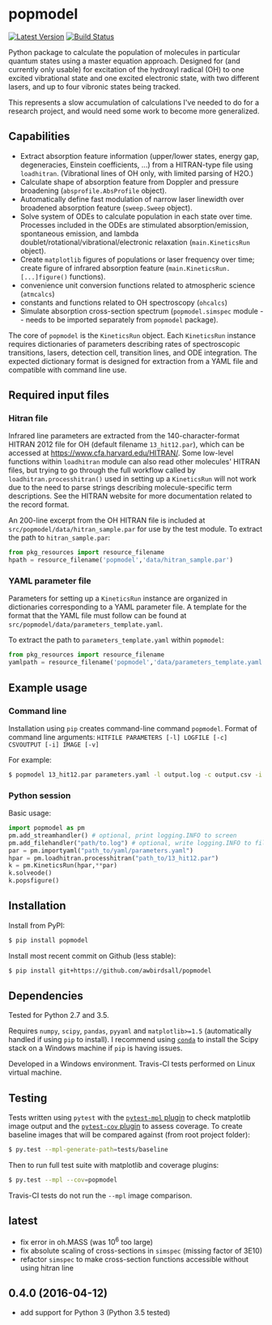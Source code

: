 # popmodel

[![Latest Version](https://img.shields.io/pypi/v/popmodel.svg)](https://pypi.python.org/pypi/popmodel/) [![Build Status](https://travis-ci.org/awbirdsall/popmodel.svg?branch=master)](https://travis-ci.org/awbirdsall/popmodel)

Python package to calculate the population of molecules in particular quantum states using a master equation approach. Designed for (and currently only usable) for excitation of the hydroxyl radical (OH) to one excited vibrational state and one excited electronic state, with two different lasers, and up to four vibronic states being tracked.

This represents a slow accumulation of calculations I've needed to do for a research project, and would need some work to become more generalized.

## Capabilities

- Extract absorption feature information (upper/lower states, energy gap, degeneracies, Einstein coefficients, ...) from a HITRAN-type file using `loadhitran`. (Vibrational lines of OH only, with limited parsing of H2O.)
- Calculate shape of absorption feature from Doppler and pressure broadening (`absprofile.AbsProfile` object).
- Automatically define fast modulation of narrow laser linewidth over broadened absorption feature (`sweep.Sweep` object).
- Solve system of ODEs to calculate population in each state over time. Processes included in the ODEs are stimulated absorption/emission, spontaneous emission, and lambda doublet/rotational/vibrational/electronic relaxation (`main.KineticsRun` object).
- Create `matplotlib` figures of populations or laser frequency over time; create figure of infrared absorption feature (`main.KineticsRun.[...]figure()` functions).
- convenience unit conversion functions related to atmospheric science (`atmcalcs`)
- constants and functions related to OH spectroscopy (`ohcalcs`)
- Simulate absorption cross-section spectrum (`popmodel.simspec` module -- needs to be imported separately from `popmodel` package).

The core of `popmodel` is the `KineticsRun` object. Each `KineticsRun` instance requires dictionaries of parameters describing rates of spectroscopic transitions, lasers, detection cell, transition lines, and ODE integration.  The expected dictionary format is designed for extraction from a YAML file and compatible with command line use.

## Required input files

### Hitran file

Infrared line parameters are extracted from the 140-character-format HITRAN 2012 file for OH (default filename `13_hit12.par`), which can be accessed at https://www.cfa.harvard.edu/HITRAN/. Some low-level functions within `loadhitran` module can also read other molecules' HITRAN files, but trying to go through the full workflow called by `loadhitran.processhitran()` used in setting up a `KineticsRun` will not work due to the need to parse strings describing molecule-specific term descriptions. See the HITRAN website for more documentation related to the record format.

An 200-line excerpt from the OH HITRAN file is included at `src/popmodel/data/hitran_sample.par` for use by the test module. To extract the path to `hitran_sample.par`:

~~~python
from pkg_resources import resource_filename
hpath = resource_filename('popmodel','data/hitran_sample.par')
~~~

### YAML parameter file

Parameters for setting up a `KineticsRun` instance are organized in dictionaries corresponding to a YAML parameter file. A template for the format that the YAML file must follow can be found at `src/popmodel/data/parameters_template.yaml`.

To extract the path to `parameters_template.yaml` within `popmodel`:

~~~python
from pkg_resources import resource_filename
yamlpath = resource_filename('popmodel','data/parameters_template.yaml')
~~~

## Example usage

### Command line

Installation using `pip` creates command-line command `popmodel`. Format of command line arguments: `HITFILE PARAMETERS [-l] LOGFILE [-c] CSVOUTPUT [-i] IMAGE [-v]`

For example:

~~~bash
$ popmodel 13_hit12.par parameters.yaml -l output.log -c output.csv -i output.png
~~~

### Python session

Basic usage:

~~~python
import popmodel as pm
pm.add_streamhandler() # optional, print logging.INFO to screen
pm.add_filehandler("path/to.log") # optional, write logging.INFO to file
par = pm.importyaml("path_to/yaml/parameters.yaml")
hpar = pm.loadhitran.processhitran("path_to/13_hit12.par")
k = pm.KineticsRun(hpar,**par)
k.solveode()
k.popsfigure()
~~~

## Installation

Install from PyPI:

~~~bash
$ pip install popmodel
~~~

Install most recent commit on Github (less stable):

~~~bash
$ pip install git+https://github.com/awbirdsall/popmodel
~~~

## Dependencies

Tested for Python 2.7 and 3.5.

Requires `numpy`, `scipy`, `pandas`, `pyyaml` and `matplotlib>=1.5` (automatically handled if using `pip` to install). I recommend using [`conda`](http://conda.pydata.org/docs/index.html) to install the Scipy stack on a Windows machine if `pip` is having issues.

Developed in a Windows environment. Travis-CI tests performed on Linux virtual machine.

## Testing

Tests written using `pytest` with the [`pytest-mpl` plugin](https://github.com/astrofrog/pytest-mpl) to check matplotlib image output and the [`pytest-cov` plugin](https://github.com/pytest-dev/pytest-cov) to assess coverage. To create baseline images that will be compared against (from root project folder):

```bash
$ py.test --mpl-generate-path=tests/baseline
```

Then to run full test suite with matplotlib and coverage plugins:

```bash
$ py.test --mpl --cov=popmodel
```

Travis-CI tests do not run the `--mpl` image comparison.


## latest

- fix error in oh.MASS (was 10<sup>6</sup> too large)
- fix absolute scaling of cross-sections in `simspec` (missing factor of 3E10)
- refactor `simspec` to make cross-section functions accessible without using hitran line

## 0.4.0 (2016-04-12)

- add support for Python 3 (Python 3.5 tested)
